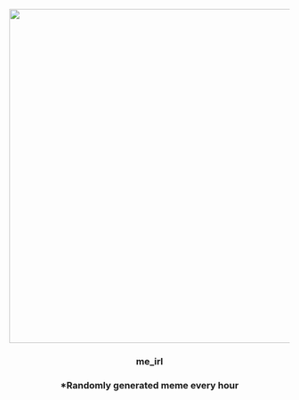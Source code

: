 <p align="center">
        <img src="https://i.redd.it/qr8t2gm8j6q91.png" width="600" height="600">
        </p>
        <h3 align="center">me_irl</h3>
        <h3 align="center">*Randomly generated meme every hour</h3>
    